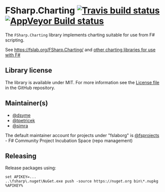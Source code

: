 # FSharp.Charting [![Travis build status](https://travis-ci.org/fslaborg/FSharp.Charting.png)](https://travis-ci.org/fslaborg/FSharp.Charting) [![AppVeyor Build status](https://ci.appveyor.com/api/projects/status/enfmk5gpa6f12tu6/branch/master?svg=true)](https://ci.appveyor.com/project/tpetricek/fsharp-charting/branch/master)

The `FSharp.Charting` library implements charting suitable for use from F# scripting.

See https://fslab.org/FSharp.Charting/ and [other charting libraries for use with F#](http://fsharp.org/guides/data-visualization/)

## Library license

The library is available under MIT. For more information see the [License file](https://github.com/fslaborg/FSharp.Charting/blob/master/LICENSE.md) in the GitHub repository.

## Maintainer(s)

- [@dsyme](https://github.com/dsyme)
- [@tpetricek](https://github.com/tpetricek)
- [@simra](https://github.com/simra)

The default maintainer account for projects under "fslaborg" is [@fsprojects](https://github.com/fsprojects) - F# Community Project Incubation Space (repo management)

## Releasing

Release packages using:

    set APIKEY=...
    ..\fsharp\.nuget\NuGet.exe push -source https://nuget.org bin\*.nupkg %APIKEY%
